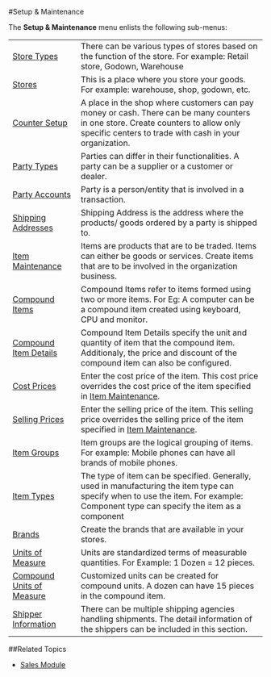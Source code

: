 #Setup & Maintenance

The **Setup & Maintenance** menu enlists the following sub-menus:

<table>
    <tr>
        <td>
            <a href="setup/store-types.md">Store Types</a>
        </td>
        <td>
           There can be various types of stores based on the function
		   of the store. For example: Retail store, Godown, Warehouse
        </td>
    </tr>
    <tr>
        <td>
            <a href="setup/stores.md">Stores</a>
        </td>
        <td>
          This is a place where you store your goods. For example: warehouse, shop, godown, etc.
        </td>
    </tr>
    <tr>
        <td>
            <a href="setup/counter-setup.md">Counter Setup</a>
        </td>
        <td>
            A place in the shop where customers can pay money or cash. 
			There can be many counters in one store.
			Create counters to allow only specific centers to trade 
			with cash in your organization.
        </td>
    </tr>
    <tr>
        <td>
            <a href="setup/party-types.md">Party Types</a>
        </td>
        <td>
            Parties can differ in their functionalities. A party can
			be a supplier or a customer or dealer.
        </td>
    </tr>
    <tr>
        <td>
            <a href="setup/party-accounts.md">Party Accounts</a>
        </td>
        <td>
            Party is a person/entity that is involved in a transaction.
        </td>
    </tr>
    <tr>
        <td>
            <a href="setup/shipping-addresses.md">Shipping Addresses</a>
        </td>
        <td>
            Shipping Address is the address where the products/ goods
			ordered by a party is shipped to.
        </td>
    </tr>
    <tr>
        <td>
            <a href="setup/item-maintenance.md">Item Maintenance</a>
        </td>
        <td>
        	Items are products that are to be traded. Items can
			either be goods or services. Create items that are to
			be involved in the organization business.
        </td>
    </tr>
    <tr>
        <td>
            <a href="setup/compound-items.md">Compound Items</a>
        </td>
        <td>
        	Compound Items refer to items formed using two or more items.
			For Eg: A computer can be a compound item created using keyboard,
			CPU and monitor.
        </td>
    </tr>
    <tr>
        <td>
            <a href="setup/compound-item-details.md">Compound Item Details</a>
        </td>
		<td>
        	Compound Item Details specify the unit and quantity of item that
			the compound item. Additionaly, the price and discount of the compound
			item can also be configured.
        </td>
    </tr>
	<tr>
        <td>
            <a href="setup/cost-prices.md">Cost Prices</a>
        </td>
        <td>
		 Enter the cost price of the item. This cost price overrides
		 the cost price  of the item specified in  <a href="setup/item-maintenance.md">Item Maintenance</a>.
        </td>
    </tr>
	<tr>
        <td>
            <a href="setup/selling-prices.md">Selling Prices</a>
        </td>
        <td>
		Enter the selling price of the item. This selling price overrides
		 the selling price  of the item specified in  <a href="setup/item-maintenance.md">Item Maintenance</a>.
        </td>
    </tr>
	<tr>
        <td>
            <a href="setup/item-groups.md">Item Groups</a>
        </td>
        <td>
            Item groups are the logical grouping of items. For example:
			Mobile phones can have all brands of mobile phones. 
        </td>
    </tr>
	<tr>
        <td>
            <a href="setup/item-types.md">Item Types</a>
        </td>
        <td>
		 The type of item can be specified. Generally, used in 
		 manufacturing the item type can specify when to use the item. 
		 For example: Component type can specify the item as a component
		         </td>
    </tr>
	<tr>
        <td>
            <a href="setup/brands.md">Brands</a>
        </td>
        <td>
            Create the brands that are available in your stores.
        </td>
    </tr>
	<tr>
        <td>
            <a href="setup/uom.md">Units of Measure</a>
        </td>
        <td>
            Units are standardized terms of measurable quantities.
			For Example: 1 Dozen = 12 pieces.
        </td>
    </tr>
	<tr>
        <td>
            <a href="setup/cuom.md">Compound Units of Measure</a>
        </td>
        <td>
            Customized units can be created for compound units.
			A dozen can have 15 pieces in the compound item.
        </td>
    </tr>
	<tr>
        <td>
            <a href="setup/shipper-information.md">Shipper Information</a>
        </td>
        <td>
            There can be multiple shipping agencies handling shipments.
			The detail information of the shippers can be included in
			this section.
        </td>
    </tr>
</table>

##Related Topics
* [Sales Module](index.md)
